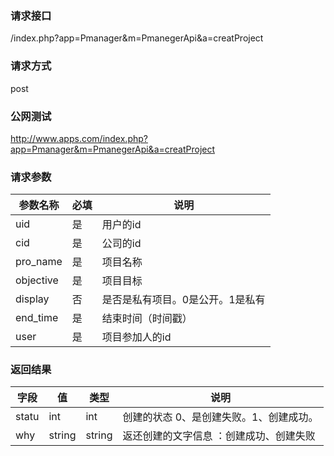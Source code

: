 ### **请求接口**
/index.php?app=Pmanager&m=PmanegerApi&a=creatProject

### **请求方式**
post

### **公网测试**
http://www.apps.com/index.php?app=Pmanager&m=PmanegerApi&a=creatProject

### **请求参数**

| 参数名称  |必填|     说明      |
|------|-----|------|
| uid     | 是 |   用户的id   |
| cid | 是 |   公司的id |
| pro_name | 是 |   项目名称 |
| objective | 是 |   项目目标 |
| display | 否 |   是否是私有项目。0是公开。1是私有 |
| end_time| 是 |   结束时间（时间戳） |
| user| 是 |  项目参加人的id  |


### **返回结果**
|字段       |值             |类型    |说明           |
| --------- |--------      |--------|--------       |
|statu     |int |int |创建的状态   0、是创建失败。1、创建成功。       |
|why     |string |string |返还创建的文字信息 ：创建成功、创建失败     |


